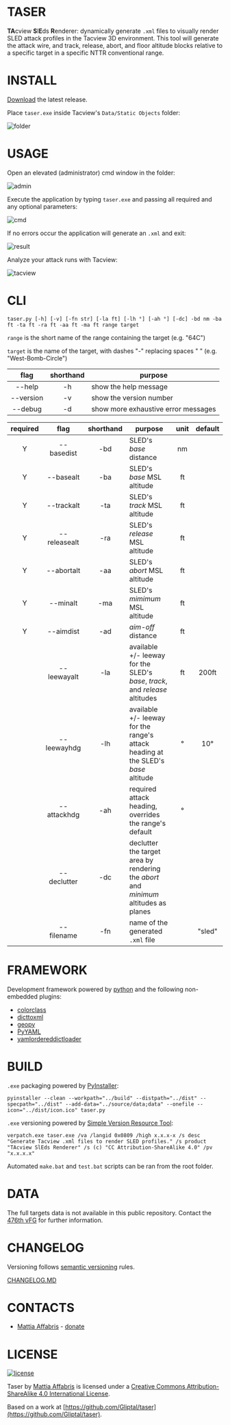 TASER
======

**TA**cview **S**l**E**ds **R**enderer: dynamically generate `.xml` files to visually render SLED attack profiles in the Tacview 3D environment. This tool will generate the attack wire, and track, release, abort, and floor altitude blocks relative to a specific target in a specific NTTR conventional range.

INSTALL
======

[Download](https://github.com/Gliptal/taser/releases) the latest release.

Place `taser.exe` inside Tacview's `Data/Static Objects` folder:

![folder](http://i.imgur.com/UoaYtNk.jpg)

USAGE
======

Open an elevated (administrator) cmd window in the folder:

![admin](http://i.imgur.com/WdNJzux.jpg)

Execute the application by typing `taser.exe` and passing all required and any optional parameters:

![cmd](http://i.imgur.com/ifD7Y0Z.jpg)

If no errors occur the application will generate an `.xml` and exit:

![result](http://i.imgur.com/VuHqmKg.jpg)

Analyze your attack runs with Tacview:

![tacview](http://i.imgur.com/fM73mBE.jpg)

CLI
======

`taser.py [-h] [-v] [-fn str] [-la ft] [-lh °] [-ah °] [-dc] -bd nm -ba ft -ta ft -ra ft -aa ft -ma ft range target`

`range` is the short name of the range containing the target (e.g. "64C")

`target` is the name of the target, with dashes "-" replacing spaces " " (e.g. "West-Bomb-Circle")

| flag | shorthand | purpose |
| :---: | :---: | --- |
| --help | -h | show the help message |
| --version | -v | show the version number |
| --debug | -d | show more exhaustive error messages |

| required | flag | shorthand | purpose | unit | default |
| :---: | :---: | :---: | --- | :---: | :---: |
| Y | --basedist | -bd | SLED's *base* distance | nm | |
| Y | --basealt | -ba | SLED's *base* MSL altitude | ft | |
| Y | --trackalt | -ta | SLED's *track* MSL altitude | ft | |
| Y | --releasealt | -ra | SLED's *release* MSL altitude | ft | |
| Y | --abortalt | -aa | SLED's *abort* MSL altitude | ft | |
| Y | --minalt | -ma | SLED's *mimimum* MSL altitude | ft | |
| Y | --aimdist | -ad | *aim-off* distance | ft | |
| | --leewayalt | -la | available +/- leeway for the SLED's *base*, *track*, and *release* altitudes | ft | 200ft |
| | --leewayhdg | -lh | available +/- leeway for the range's attack heading at the SLED's *base* altitude | ° | 10° |
| | --attackhdg | -ah | required attack heading, overrides the range's default | ° | |
| | --declutter | -dc | declutter the target area by rendering the *abort* and *minimum* altitudes as planes | | |
| | --filename | -fn | name of the generated `.xml` file | | "sled" |

FRAMEWORK
======

Development framework powered by [python](https://www.python.org/) and the following non-embedded plugins:

+ [colorclass](https://pypi.python.org/pypi/colorclass)
+ [dicttoxml](https://pypi.python.org/pypi/dicttoxml)
+ [geopy](https://github.com/geopy/geopy)
+ [PyYAML](http://pyyaml.org/)
+ [yamlordereddictloader](https://pypi.python.org/pypi/yamlordereddictloader/0.1.1)

BUILD
======

`.exe` packaging powered by [PyInstaller](http://www.pyinstaller.org/):

`pyinstaller --clean --workpath="../build" --distpath="../dist" --specpath="../dist" --add-data="../source/data;data" --onefile --icon="../dist/icon.ico" taser.py`

`.exe` versioning powered by [Simple Version Resource Tool](https://www.codeproject.com/articles/37133/simple-version-resource-tool-for-windows):

`verpatch.exe taser.exe /va /langid 0x0809 /high x.x.x-x /s desc "Generate Tacview .xml files to render SLED profiles." /s product "TAcview SlEds Renderer" /s (c) "CC Attribution-ShareAlike 4.0" /pv "x.x.x.x"`

Automated `make.bat` and `test.bat` scripts can be ran from the root folder.

DATA
======

The full targets data is not available in this public repository. Contact the [476th vFG](http://www.476vfightergroup.com/content.php) for further information.

CHANGELOG
======

Versioning follows [semantic versioning](http://semver.org/) rules.

[CHANGELOG.MD](https://github.com/Gliptal/tsr/blob/master/CHANGELOG.md)

CONTACTS
======

- [Mattia Affabris](https://github.com/Gliptal) - [donate](https://www.paypal.me/Gliptal)

LICENSE
======

[![license](https://i.creativecommons.org/l/by-sa/4.0/80x15.png)](http://creativecommons.org/licenses/by-sa/4.0/)

Taser by [Mattia Affabris](mailto:affa@outlook.it) is licensed under a [Creative Commons Attribution-ShareAlike 4.0 International License](http://creativecommons.org/licenses/by-sa/4.0/).

Based on a work at [https://github.com/Gliptal/taser](https://github.com/Gliptal/taser).
